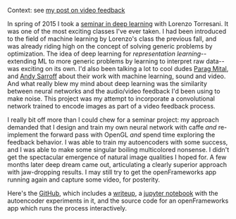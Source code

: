 <!--
.. title: Video Synthesis With Convolutional Autoencoders
.. slug: convnet-video-feedback
.. date: 2017-01-09 18:26:25 UTC-05:00
.. tags:
.. category:
.. link:
.. description:
.. type: text
-->

Context: see [my post on video feedback](../video-feedback)

In spring of 2015 I took a [seminar in deep learning](http://www.cs.dartmouth.edu/~lorenzo/teaching/cs189/Archive/Spring2015/) with Lorenzo Torresani. It was one of the most exciting classes I've ever taken. I had been introduced to the field of machine learning by Lorenzo's class the previous fall, and was already riding high on the concept of solving generic problems by optimization. The idea of deep learning for *representation learning*--extending ML to more generic problems by learning to interpret raw data--was exciting on its own. I'd also been talking a lot to cool dudes [Parag Mital](http://pkmital.com/home/), and [Andy Sarroff](http://www.cs.dartmouth.edu/~sarroff/) about their work with machine learning, sound and video. And what really blew my mind about deep learning was the similarity between neural networks and the audio/video feedback I'd been using to make noise. This project was my attempt to incorporate a convolutional network trained to encode images as part of a video feedback process.

I really bit off more than I could chew for a seminar project: my approach demanded that I design and train my own neural network with caffe *and* re-implement the forward pass with OpenGL *and* spend time exploring the feedback behavior. I was able to train my autoencoders with some success, and I was able to make some singular boiling multicolored nonsense. I didn't get the spectacular emergence of natural image qualities I hoped for. A few months later deep dream came out, articulating a clearly superior approach with jaw-dropping results. I may still try to get the openFrameworks app running again and capture some video, for posterity.

Here's the [GitHub](https://github.com/victor-shepardson/feature-feedback), which includes a [writeup](https://github.com/victor-shepardson/feature-feedback/blob/master/notebooks/writeup.ipynb), a [jupyter notebook](https://github.com/victor-shepardson/feature-feedback/blob/master/notebooks/presentation.ipynb) with the autoencoder experiments in it, and the source code for an openFrameworks app which runs the process interactively.
